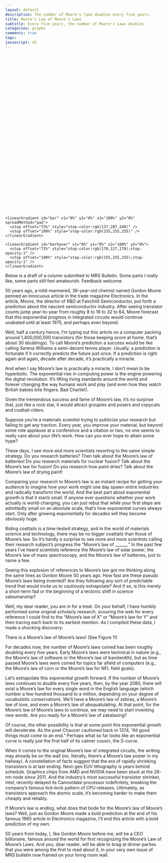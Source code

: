 ```yaml
---
layout: default
description: The number of Moore's laws doubles every five years.
title: Moore's Law of Moore's Laws
subtitle: Every five years, the number of Moore's Laws doubles
categories: graphs
comments: true
tags:
javascript: d3
---
```


<style>
  text,circle {pointer-events:none}
  .bars:hover {fill:url(#barhover)}
</style>

<svg id="mooreslaw" viewbox="0 0 720 720">
  <defs>

    <linearGradient id="bar" x1="0%" y1="0%" x2="100%" y2="0%" spreadMethod="pad">
      <stop offset="72%" style="stop-color:rgb(137,207,240)" />
      <stop offset="100%" style="stop-color:rgb(255,255,255)" />
    </linearGradient>

    <linearGradient id="barhover" x1="0%" y1="0%" x2="100%" y2="0%">
      <stop offset="72%" style="stop-color:rgb(170,127,170);stop-opacity:1" />
      <stop offset="100%" style="stop-color:rgb(255,255,255);stop-opacity:1" />
    </linearGradient>

  </defs>
</svg>

<script src='{{ site.url }}/js/mooreslaw.js'> </script>

Below is a draft of a column submitted to MRS Bulletin. Some parts I really like, some parts still feel amateurish. Feedback welcome.

50 years ago, a mild-mannered, 36-year-old chemist named Gordon Moore penned an innocuous article in the trade magazine Electronics. In the article, Moore, the director of R&D at Fairchild Semiconductor, put forth a prediction about the nascent semiconductor industry. After seeing transistor counts jump year-to-year from roughly 8 to 16 to 32 to 64, Moore forecast that this exponential progress in integrated circuits would continue unabated until at least 1975, and perhaps even beyond.

Well, half a century hence, I’m typing out this article on a computer packing around 1,400,000,000 transistors (for those keeping score at home, that’s about 30 doublings). To call Moore’s prediction a success would be like calling Serena Williams a semi-decent tennis player. Usually, a prediction is fortunate if it correctly predicts the future just once. If a prediction is right again and again, decade after decade, it’s practically a miracle.

And when I say Moore’s law is practically a miracle, I don’t mean to be hyperbolic. The exponential rise in computing power is the engine powering the digital revolution. It’s lifting living standards around the world and forever changing the way humans work and play (and even how they watch British babies bite fingers. Bad Charlie!).

Given the tremendous success and fame of Moore’s law, it’s no surprise that, just like a rock star, it would attract groupies and posers and copycats and coattail-riders.

Suppose you’re a materials scientist trying to publicize your research but failing to get any traction. Every year, you improve your material, but beyond some rote applause at a conference and a citation or two, no one seems to really care about your life’s work. How can you ever hope to attain some hype?

These days, I see more and more scientists resorting to the same simple strategy. Do you research batteries? Then talk about the Moore’s law of batteries! Do you research materials for nuclear fusion? Talk about the Moore’s law for fusion! Do you research how paint dries? Talk about the Moore’s law of drying paint!

Comparing your research to Moore’s law is an instant recipe for getting your audience to imagine how your work might one day spawn entire industries and radically transform the world. And the best part about exponential growth is that it starts small. If anyone ever questions whether your work actually *is* world-changing, you can just rebut that while your first steps are admittedly small on an absolute scale, that’s how exponential curves always start. Only after growing exponentially for decades will they become obviously huge.

Riding coattails is a time-tested strategy, and in the world of materials science and technology, there may be no bigger coattails than those of Moore’s law. So it’s hardly a surprise to see more and more scientists calling their research subject’s progress the “Moore’s law of ______.” In the past few years I’ve heard scientists reference the Moore’s law of solar power, the Moore’s law of mass spectroscopy, and the Moore’s law of batteries, just to name a few.

Seeing this explosion of references to Moore’s law got me thinking along the same lines as Gordon Moore 50 years ago. How fast are these pseudo Moore’s laws being invented? Are they following any sort of predictable trend that would invite us to cautiously extrapolate? And if so, is this merely a short-term fad or the beginning of a tectonic shift in science salesmanship?

Well, my dear reader, you are in for a treat. On your behalf, I have humbly performed some original scholarly research, scouring the web for every reference I could find to the “Moore’s law of X” or “Moore’s law for Y” and then tracing each back to its earliest mention. As I compiled these data, I made a shocking discovery:

There is a Moore’s law of Moore’s laws! (See Figure 1!)

For decades now, the number of Moore’s laws coined has been roughly doubling every five years. Early Moore’s laws were technical in nature (e.g., the Moore’s law of software or the Moore’s law of bandwidth), but as time passed Moore’s laws were coined for topics far afield of computers (e.g., the Moore’s law of corn or the Moore’s law for NFL field goals).

Let’s extrapolate this exponential growth forward. If the number of Moore’s laws continues to double every five years, then, by the year 2080, there will exist a Moore’s law for every single word in the English language (which number a few hundred thousand to a million, depending on your degree of vocabulistic conservatism). We’ll have a Moore’s law of zebras, a Moore’s law of love, and even a Moore’s law of absquatulating. At that point, for the Moore’s law of Moore’s laws to continue, we may need to start inventing new words. Are you ready for a Moore’s law of zakalaxing?

Of course, the other possibility is that at some point this exponential growth will decelerate. As the poet Chaucer cautioned back in 1374, “All good things must come to an end.” Perhaps what so far looks like an exponential curve is really just the first half of its calmer cousin, the S-curve.

When it comes to the original Moore’s law of integrated circuits, the writing may already be on the wall (no, literally, there’s a Moore’s law poster in my hallway). A constellation of facts suggest that the era of rapidly shrinking transistors is at last ending. Next-gen EUV lithography is years behind schedule. Graphics chips from AMD and NVIDIA have been stuck at the 28-nm node since 2011. And the industry’s most successful transistor shrinker, Intel, recently delayed its Cannonlake processor indefinitely, breaking the company’s famous tick-tock pattern of CPU releases. Ultimately, as transistors approach the atomic scale, it’s becoming harder to make them cheaply and reliably.

If Moore’s law is ending, what does that bode for the Moore’s law of Moore’s laws? Well, just as Gordon Moore made a bold prediction at the end of his famous 1965 article in Electronics magazine, I’ll end this article with a bold prediction of my own:

50 years from today, I, like Gordon Moore before me, will be a CEO billionaire, famous around the world for first recognizing the Moore’s Law of Moore’s Laws. And you, dear reader, will be able to brag at dinner parties that you were among the first to read about it, in your very own issue of MRS bulletin now framed on your living room wall.
